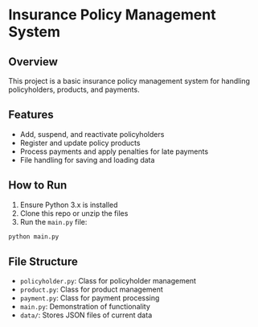 # Insurance Policy Management System

## Overview
This project is a basic insurance policy management system for handling policyholders, products, and payments.

## Features
- Add, suspend, and reactivate policyholders
- Register and update policy products
- Process payments and apply penalties for late payments
- File handling for saving and loading data

## How to Run
1. Ensure Python 3.x is installed
2. Clone this repo or unzip the files
3. Run the `main.py` file:
```bash
python main.py
```

## File Structure
- `policyholder.py`: Class for policyholder management
- `product.py`: Class for product management
- `payment.py`: Class for payment processing
- `main.py`: Demonstration of functionality
- `data/`: Stores JSON files of current data
